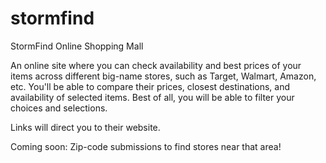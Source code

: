 # stormfind
StormFind Online Shopping Mall

An online site where you can check availability and best prices of your items
across different big-name stores, such as Target, Walmart, Amazon, etc.
You'll be able to compare their prices, closest destinations, and availability
of selected items. Best of all, you will be able to filter your choices and selections.

Links will direct you to their website.

Coming soon: Zip-code submissions to find stores near that area!
